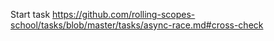 Start task https://github.com/rolling-scopes-school/tasks/blob/master/tasks/async-race.md#cross-check
